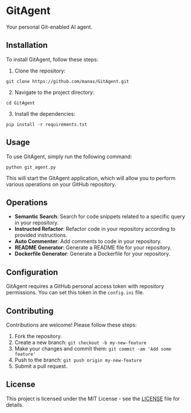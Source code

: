 # GitAgent

Your personal Git-enabled AI agent.

## Installation

To install GitAgent, follow these steps:

1. Clone the repository:
```
git clone https://github.com/manas/GitAgent.git
```

2. Navigate to the project directory:
```
cd GitAgent
```

3. Install the dependencies:
```
pip install -r requirements.txt
```

## Usage

To use GitAgent, simply run the following command:
```
python git_agent.py
```

This will start the GitAgent application, which will allow you to perform various operations on your GitHub repository.

## Operations

- **Semantic Search**: Search for code snippets related to a specific query in your repository.
- **Instructed Refactor**: Refactor code in your repository according to provided instructions.
- **Auto Commenter**: Add comments to code in your repository.
- **README Generator**: Generate a README file for your repository.
- **Dockerfile Generator**: Generate a Dockerfile for your repository.

## Configuration

GitAgent requires a GitHub personal access token with repository permissions. You can set this token in the `config.ini` file.

## Contributing

Contributions are welcome! Please follow these steps:

1. Fork the repository.
2. Create a new branch: `git checkout -b my-new-feature`
3. Make your changes and commit them: `git commit -am 'Add some feature'`
4. Push to the branch: `git push origin my-new-feature`
5. Submit a pull request.

## License

This project is licensed under the MIT License - see the [LICENSE](LICENSE) file for details.